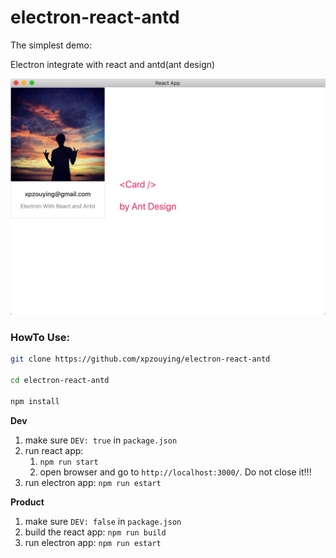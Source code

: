 # electron-react-antd
The simplest demo: 

Electron integrate with react and antd(ant design)



![electron-react-antd-demo](./assets/electron-react-antd.jpg)

### HowTo Use:



```bash
git clone https://github.com/xpzouying/electron-react-antd

cd electron-react-antd

npm install
```



**Dev**



1. make sure `DEV: true` in `package.json`
2. run react app: 
   1. `npm run start`
   2. open browser and go to `http://localhost:3000/`. Do not close it!!!
3. run electron app: `npm run estart` 



**Product**

1. make sure `DEV: false` in `package.json`
2. build the react app: `npm run build`
3. run electron app: `npm run estart`

